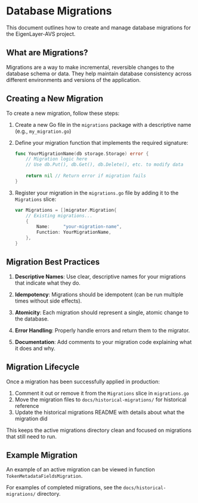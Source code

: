 # Database Migrations

This document outlines how to create and manage database migrations for the EigenLayer-AVS project.

## What are Migrations?

Migrations are a way to make incremental, reversible changes to the database schema or data. They help maintain database consistency across different environments and versions of the application.

## Creating a New Migration

To create a new migration, follow these steps:

1. Create a new Go file in the `migrations` package with a descriptive name (e.g., `my_migration.go`)

2. Define your migration function that implements the required signature:

   ```go
   func YourMigrationName(db storage.Storage) error {
       // Migration logic here
       // Use db.Put(), db.Get(), db.Delete(), etc. to modify data
       
       return nil // Return error if migration fails
   }
   ```

3. Register your migration in the `migrations.go` file by adding it to the `Migrations` slice:

   ```go
   var Migrations = []migrator.Migration{
       // Existing migrations...
       {
           Name:     "your-migration-name",
           Function: YourMigrationName,
       },
   }
   ```

## Migration Best Practices

1. **Descriptive Names**: Use clear, descriptive names for your migrations that indicate what they do.

2. **Idempotency**: Migrations should be idempotent (can be run multiple times without side effects).

3. **Atomicity**: Each migration should represent a single, atomic change to the database.

4. **Error Handling**: Properly handle errors and return them to the migrator.

5. **Documentation**: Add comments to your migration code explaining what it does and why.

## Migration Lifecycle

Once a migration has been successfully applied in production:

1. Comment it out or remove it from the `Migrations` slice in `migrations.go`
2. Move the migration files to `docs/historical-migrations/` for historical reference
3. Update the historical migrations README with details about what the migration did

This keeps the active migrations directory clean and focused on migrations that still need to run.

## Example Migration

An example of an active migration can be viewed in function `TokenMetadataFieldsMigration`.

For examples of completed migrations, see the `docs/historical-migrations/` directory.
